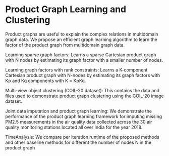 # Product Graph Learning and Clustering

Product graphs are useful to explain the complex relations in multidomain graph data.
We propose an efficient graph learning algorithm to learn the factor of the product graph from multidomain graph data.


Learning sparse graph factors: Learns a sparse Cartesian product graph with N nodes by estimating its graph factor with a smaller number of nodes.

Learning graph factors with rank constraints: Learns a K-component Cartesian product graph with N-nodes by estimating its graph factors with Kp and Kq components with K = KpKq.

Multi-view object clustering (COIL-20 dataset): This contains the data and files used to demonstrate product graph clustering using the COIL-20 image dataset. 

Joint data imputation and product graph learning: We demonstrate the performance of the product graph learning framework for imputing missing PM2.5 measurements in the air quality data collected across the 30 air quality monitoring stations located all over India for the year 2018.

TimeAnalysis: We compare per iteration runtime of the proposed methods and other baseline methods for different the number of nodes N in the product graph
